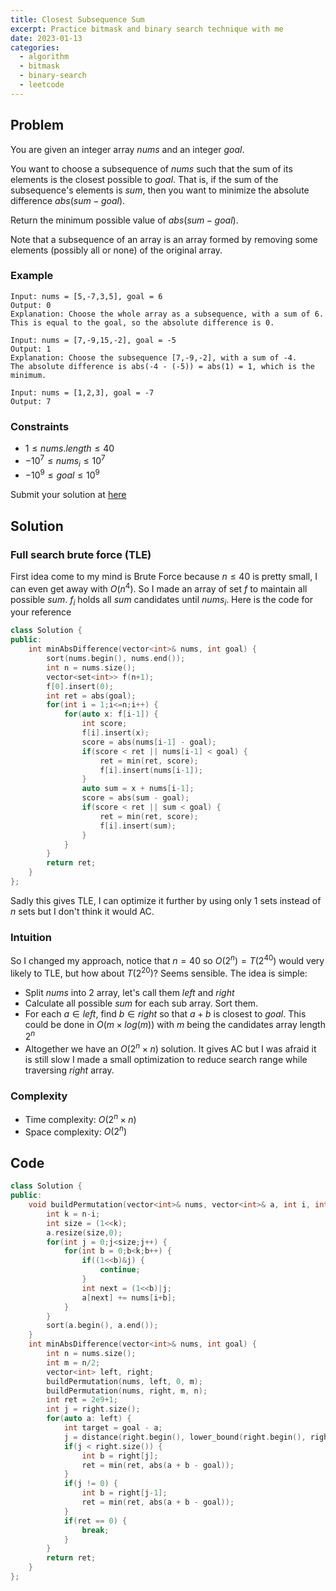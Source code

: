 ```yaml
---
title: Closest Subsequence Sum
excerpt: Practice bitmask and binary search technique with me
date: 2023-01-13
categories:
  - algorithm
  - bitmask
  - binary-search
  - leetcode
---
```


## Problem

You are given an integer array $nums$ and an integer $goal$.

You want to choose a subsequence of $nums$ such that the sum of its elements is the closest possible to $goal$. That is, if the sum of the subsequence's elements is $sum$, then you want to minimize the absolute difference $abs(sum - goal)$.

Return the minimum possible value of $abs(sum - goal)$.

Note that a subsequence of an array is an array formed by removing some elements (possibly all or none) of the original array.

### Example

```
Input: nums = [5,-7,3,5], goal = 6
Output: 0
Explanation: Choose the whole array as a subsequence, with a sum of 6.
This is equal to the goal, so the absolute difference is 0.
```

```
Input: nums = [7,-9,15,-2], goal = -5
Output: 1
Explanation: Choose the subsequence [7,-9,-2], with a sum of -4.
The absolute difference is abs(-4 - (-5)) = abs(1) = 1, which is the minimum.
```

```
Input: nums = [1,2,3], goal = -7
Output: 7
```

### Constraints

- $1 \leq nums.length \leq 40$
- $-10^7 \leq nums_i \leq 10^7$
- $-10^9 \leq goal \leq 10^9$

Submit your solution at [here](https://leetcode.com/problems/closest-subsequence-sum/)

## Solution

### Full search brute force (TLE)

First idea come to my mind is Brute Force because $n \leq 40$ is pretty small, I can even get away with $O(n^4)$. So I made an array of set $f$ to maintain all possible $sum$. $f_i$ holds all $sum$ candidates until $nums_i$.
Here is the code for your reference

```cpp
class Solution {
public:
    int minAbsDifference(vector<int>& nums, int goal) {
        sort(nums.begin(), nums.end());
        int n = nums.size();
        vector<set<int>> f(n+1);
        f[0].insert(0);
        int ret = abs(goal);
        for(int i = 1;i<=n;i++) {
            for(auto x: f[i-1]) {
                int score;
                f[i].insert(x);
                score = abs(nums[i-1] - goal);
                if(score < ret || nums[i-1] < goal) {
                    ret = min(ret, score);
                    f[i].insert(nums[i-1]);
                }
                auto sum = x + nums[i-1];
                score = abs(sum - goal);
                if(score < ret || sum < goal) {
                    ret = min(ret, score);
                    f[i].insert(sum);
                }
            }
        }
        return ret;
    }
};
```

Sadly this gives TLE, I can optimize it further by using only 1 sets instead of $n$ sets but I don't think it would AC.

### Intuition

So I changed my approach, notice that $n = 40$ so $O(2^n) = T(2^{40})$ would very likely to TLE, but how about $T(2^{20})$? Seems sensible. The idea is simple:

- Split $nums$ into 2 array, let's call them $left$ and $right$
- Calculate all possible $sum$ for each sub array. Sort them.
- For each $a \in left$, find $b \in right$ so that $a+b$ is closest to $goal$. This could be done in $O(m \times log(m))$ with $m$ being the candidates array length $2^n$
- Altogether we have an $O(2^n \times n)$ solution. It gives AC but I was afraid it is still slow I made a small optimization to reduce search range while traversing $right$ array.

### Complexity

- Time complexity: $O(2^n \times n)$
- Space complexity: $O(2^n)$

## Code

```cpp
class Solution {
public:
    void buildPermutation(vector<int>& nums, vector<int>& a, int i, int n) {
        int k = n-i;
        int size = (1<<k);
        a.resize(size,0);
        for(int j = 0;j<size;j++) {
            for(int b = 0;b<k;b++) {
                if((1<<b)&j) {
                    continue;
                }
                int next = (1<<b)|j;
                a[next] += nums[i+b];
            }
        }
        sort(a.begin(), a.end());
    }
    int minAbsDifference(vector<int>& nums, int goal) {
        int n = nums.size();
        int m = n/2;
        vector<int> left, right;
        buildPermutation(nums, left, 0, m);
        buildPermutation(nums, right, m, n);
        int ret = 2e9+1;
        int j = right.size();
        for(auto a: left) {
            int target = goal - a;
            j = distance(right.begin(), lower_bound(right.begin(), right.begin()+j, target));
            if(j < right.size()) {
                int b = right[j];
                ret = min(ret, abs(a + b - goal));
            }
            if(j != 0) {
                int b = right[j-1];
                ret = min(ret, abs(a + b - goal));
            }
            if(ret == 0) {
                break;
            }
        }
        return ret;
    }
};
```
